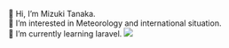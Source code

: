 <p>👋 Hi, I’m Mizuki Tanaka.<br>
👀 I’m interested in Meteorology and international situation.<br>
🌱 I’m currently learning laravel.
<img src="http://118.27.13.183/pic/GIF/850ept.gif">

<!---
Anemoi7838/Anemoi7838 is a ✨ special ✨ repository because its `README.md` (this file) appears on your GitHub profile.
You can click the Preview link to take a look at your changes.
--->
